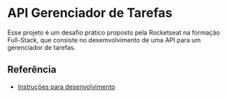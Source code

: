 
# API Gerenciador de Tarefas

Esse projeto é um desafio prático proposto pela Rocketseat na formação Full-Stack, que consiste no desemvolvimento de uma API para um gerenciador de tarefas.


## Referência

 - [Instruções para desenvolvimento](https://efficient-sloth-d85.notion.site/Desafio-pr-tico-Gerenciador-de-tarefas-0107c46e7aaa44fa8f01f879589a9077)

